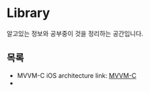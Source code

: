 # Library
알고있는 정보와 공부중이 것을 정리하는 공간입니다.

## 목록
- MVVM-C iOS architecture link: [MVVM-C]
- 

[MVVM-C]: https://github.com/jaeminKim0523/Library/blob/main/MVVM-C "Read MVVM-C"


